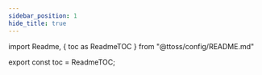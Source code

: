 ```yaml
---
sidebar_position: 1
hide_title: true
---
```


import Readme, { toc as ReadmeTOC } from "@ttoss/config/README.md"

<Readme />

export const toc = ReadmeTOC;
